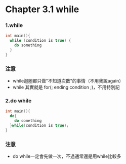 # Chapter 3.1 while

### 1.while

```c
int main(){
  while (condition is true) {
    do something
  }
}
```

### 注意
- while迴圈都只做"不知道次數"的事情（不用我說again）
- while 其實就是 for(; ending condition ;)，不用特別記

### 2.do while

```c
int main(){
  do{
    do something
  }while(condition is true);
}
```
### 注意
- do while一定會先做一次，不過通常還是用while比較多
